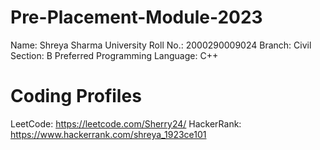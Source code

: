 # Pre-Placement-Module-2023
Name: Shreya Sharma
University Roll No.: 2000290009024
Branch: Civil
Section: B
Preferred Programming Language: C++
# Coding Profiles
LeetCode: https://leetcode.com/Sherry24/
HackerRank: https://www.hackerrank.com/shreya_1923ce101
